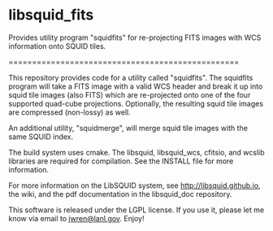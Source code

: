 libsquid_fits
=============

Provides utility program "squidfits" for re-projecting FITS images with WCS information onto SQUID tiles.

=================================================

This repository provides code for a utility called "squidfits".
The squidfits program will take a FITS image with a valid WCS header
and break it up into squid tile images (also FITS) which are re-projected
onto one of the four supported quad-cube projections.  Optionally, the
resulting squid tile images are compressed (non-lossy) as well.

An additional utility, "squidmerge", will merge squid tile images with
the same SQUID index.

The build system uses cmake.  The libsquid, libsquid_wcs, cfitsio, and
wcslib libraries are required for compilation.  See the INSTALL file for
more information.

For more information on the LibSQUID system, see http://libsquid.github.io,
the wiki, and the pdf documentation in the libsquid_doc repository.

This software is released under the LGPL license.  If you use it, please
let me know via email to jwren@lanl.gov.  Enjoy!
